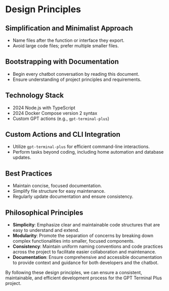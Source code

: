 # Design Principles

## Simplification and Minimalist Approach

- Name files after the function or interface they export.
- Avoid large code files; prefer multiple smaller files.

## Bootstrapping with Documentation

- Begin every chatbot conversation by reading this document.
- Ensure understanding of project principles and requirements.

## Technology Stack

- 2024 Node.js with TypeScript
- 2024 Docker Compose version 2 syntax
- Custom GPT actions (e.g., `gpt-terminal-plus`)

## Custom Actions and CLI Integration

- Utilize `gpt-terminal-plus` for efficient command-line interactions.
- Perform tasks beyond coding, including home automation and database updates.

## Best Practices

- Maintain concise, focused documentation.
- Simplify file structure for easy maintenance.
- Regularly update documentation and ensure consistency.

## Philosophical Principles

- **Simplicity**: Emphasize clear and maintainable code structures that are easy to understand and extend.
- **Modularity**: Promote the separation of concerns by breaking down complex functionalities into smaller, focused components.
- **Consistency**: Maintain uniform naming conventions and code practices across the project to facilitate easier collaboration and maintenance.
- **Documentation**: Ensure comprehensive and accessible documentation to provide context and guidance for both developers and the chatbot.

By following these design principles, we can ensure a consistent, maintainable, and efficient development process for the GPT Terminal Plus project.


